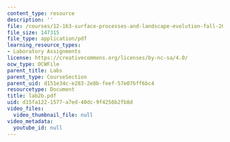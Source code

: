 ```yaml
---
content_type: resource
description: ''
file: /courses/12-163-surface-processes-and-landscape-evolution-fall-2004/d15fa1221577a7ed40dc9f4256b2fb8d_lab2b.pdf
file_size: 147315
file_type: application/pdf
learning_resource_types:
- Laboratory Assignments
license: https://creativecommons.org/licenses/by-nc-sa/4.0/
ocw_type: OCWFile
parent_title: Labs
parent_type: CourseSection
parent_uid: d151e34c-e283-2e8b-feef-57e07bff6bc4
resourcetype: Document
title: lab2b.pdf
uid: d15fa122-1577-a7ed-40dc-9f4256b2fb8d
video_files:
  video_thumbnail_file: null
video_metadata:
  youtube_id: null
---
```

